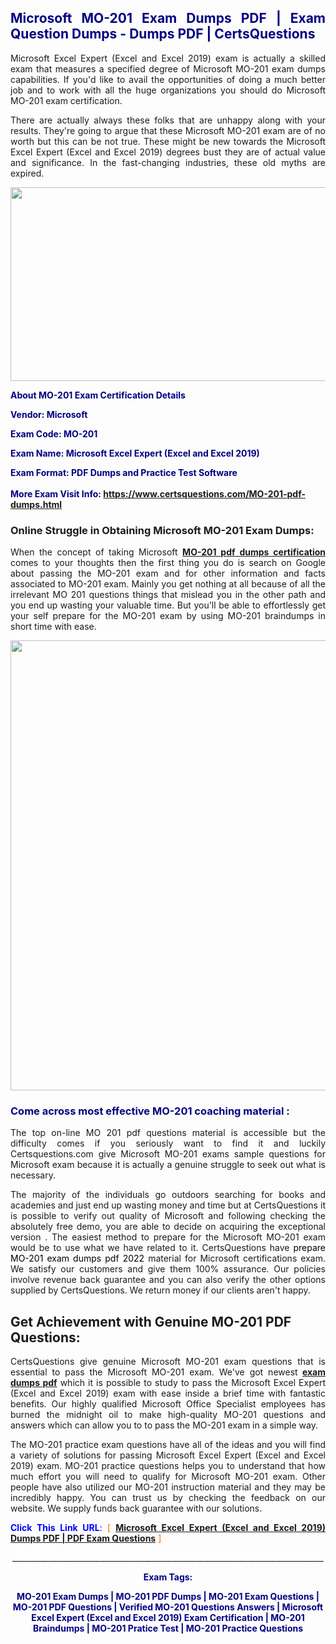 <h2 style="text-align: justify;"><span style="color: #000080;">Microsoft MO-201 Exam Dumps PDF | Exam Question Dumps - Dumps PDF | CertsQuestions</span></h2>
<p style="text-align: justify;">Microsoft Excel Expert (Excel and Excel 2019) exam is actually a skilled exam that measures a specified degree of Microsoft  MO-201 exam dumps capabilities. If you'd like to avail the opportunities of doing a much better job and to work with all the huge organizations you should do Microsoft MO-201 exam certification.</p>
<p style="text-align: justify;">There are actually always these folks that are unhappy along with your results. They're going to argue that these Microsoft  MO-201 exam are of no worth but this can be not true. These might be new towards the Microsoft Excel Expert (Excel and Excel 2019) degrees bust they are of actual value and significance. In the fast-changing industries, these old myths are expired.</p>
<p><img style="display: block; margin-left: auto; margin-right: auto;" src="https://i.imgur.com/eaP4ae9.png" width="840" height="310" /></p>
<p><span style="color: #000080;"><strong>About MO-201 Exam Certification Details</strong></span></p>
<p><span style="color: #000080;"><strong>Vendor: Microsoft<br /></strong></span></p>
<p><span style="color: #000080;"><strong>Exam Code: MO-201</strong></span></p>
<p><span style="color: #000080;"><strong>Exam Name: Microsoft Excel Expert (Excel and Excel 2019)</strong></span></p>
<p><span style="color: #000080;"><strong>Exam Format: PDF Dumps and Practice Test Software<br /><br />More Exam Visit Info: <span style="color: #ff6600;"><a href="https://www.certsquestions.com/MO-201-pdf-dumps.html">https://www.certsquestions.com/MO-201-pdf-dumps.html</a></span></strong></span></p>
<h3>Online Struggle in Obtaining Microsoft MO-201 Exam Dumps:</h3>
<p style="text-align: justify;">When the concept of taking Microsoft <a href="https://www.certsquestions.com/MO-201-pdf-dumps.html"><strong> MO-201 pdf dumps certification</strong></a> comes to your thoughts then the first thing you do is search on Google about passing the MO-201 exam and for other information and facts associated to MO-201 exam. Mainly you get nothing at all because of all the irrelevant MO 201 questions things that mislead you in the other path and you end up wasting your valuable time. But you'll be able to effortlessly get your self prepare for the MO-201 exam by using MO-201 braindumps in short time with ease.</p>
<p><a href="https://www.certsquestions.com/MO-201-pdf-dumps.html"><img style="display: block; margin-left: auto; margin-right: auto;" src="https://i.imgur.com/pxhoKQ2.png" width="720" /></a></p>
<h3><span style="color: #000080;">Come across most effective  MO-201 coaching material :</span></h3>
<p style="text-align: justify;">The top on-line MO 201 pdf questions material is accessible but the difficulty comes if you seriously want to find it and luckily Certsquestions.com give Microsoft MO-201 exams sample questions for Microsoft  exam because it is actually a genuine struggle to seek out what is necessary.</p>
<p style="text-align: justify;">The majority of the individuals go outdoors searching for books and academies and just end up wasting money and time but at CertsQuestions it is possible to verify out quality of Microsoft  and following checking the absolutely free demo, you are able to decide on acquiring the exceptional version . The easiest method to prepare for the Microsoft MO-201 exam would be to use what we have related to it. CertsQuestions have <span style="color: #000000;">prepare MO-201 exam dumps pdf 2022</span> material for Microsoft certifications exam. We satisfy our customers and give them 100% assurance. Our policies involve revenue back guarantee and you can also verify the other options supplied by CertsQuestions. We return money if our clients aren't happy.</p>
<h2>Get Achievement with Genuine MO-201 PDF Questions:</h2>
<p style="text-align: justify;">CertsQuestions give genuine Microsoft MO-201 exam questions that is essential to pass the Microsoft  MO-201 exam. We've got newest<strong>&nbsp;<a href="https://www.certsquestions.com/">exam dumps pdf</a></strong>&nbsp;which it is possible to study to pass the Microsoft Excel Expert (Excel and Excel 2019) exam with ease inside a brief time with fantastic benefits. Our highly qualified Microsoft Office Specialist employees has burned the midnight oil to make high-quality MO-201 questions and answers which can allow you to to pass the MO-201 exam in a simple way.</p>
<p style="text-align: justify;">The MO-201 practice exam questions have all of the ideas and you will find a variety of solutions for passing Microsoft Excel Expert (Excel and Excel 2019) exam. MO-201 practice questions helps you to understand that how much effort you will need to qualify for Microsoft  MO-201 exam. Other people have also utilized our MO-201 instruction material and they may be incredibly happy. You can trust us by checking the feedback on our website. We supply funds back guarantee with our solutions.</p>
<p style="text-align: justify;"><span style="color: #0000ff;"><strong>Click This Link URL</strong>:</span> <span style="color: #ff6600;">[ <strong><a href="https://www.certsquestions.com/microsoft-office-specialist-certification.html">Microsoft Excel Expert (Excel and Excel 2019) Dumps PDF | PDF Exam Questions</a></strong> ]</span></p>
<p style="text-align: center;">______________________________________________________________________________</p>
<p style="text-align: center;"><span style="color: #000080;"><strong>Exam Tags:</strong></span></p>
<p style="text-align: center;"><span style="color: #000080;"><strong>MO-201 Exam Dumps | MO-201 PDF Dumps | MO-201 Exam Questions | MO-201 PDF Questions | Verified MO-201 Questions Answers | Microsoft Excel Expert (Excel and Excel 2019) Exam Certification | MO-201 Braindumps | MO-201 Pratice Test | MO-201 Practice Questions</strong></span></p>
